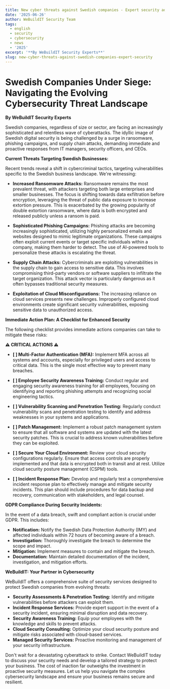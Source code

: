 ```yaml
---
title: New cyber threats against Swedish companies - Expert security advice 2025
date: '2025-06-26'
author: WeBuildIT Security Team
tags:
  - english
  - security
  - cybersecurity
  - news
  - '2025'
excerpt: '**By WeBuildIT Security Experts**'
slug: new-cyber-threats-against-swedish-companies-expert-security
---
```

# Swedish Companies Under Siege: Navigating the Evolving Cybersecurity Threat Landscape

**By WeBuildIT Security Experts**

Swedish companies, regardless of size or sector, are facing an increasingly sophisticated and relentless wave of cyberattacks.  The idyllic image of Swedish digital security is being challenged by a surge in ransomware, phishing campaigns, and supply chain attacks, demanding immediate and proactive responses from IT managers, security officers, and CEOs.

**Current Threats Targeting Swedish Businesses:**

Recent trends reveal a shift in cybercriminal tactics, targeting vulnerabilities specific to the Swedish business landscape.  We're witnessing:

* **Increased Ransomware Attacks:**  Ransomware remains the most prevalent threat, with attackers targeting both large enterprises and smaller businesses.  The focus is shifting towards data exfiltration before encryption, leveraging the threat of public data exposure to increase extortion pressure.  This is exacerbated by the growing popularity of double extortion ransomware, where data is both encrypted and released publicly unless a ransom is paid.

* **Sophisticated Phishing Campaigns:**  Phishing attacks are becoming increasingly sophisticated, utilizing highly personalized emails and websites designed to mimic legitimate organizations.  These campaigns often exploit current events or target specific individuals within a company, making them harder to detect.  The use of AI-powered tools to personalize these attacks is escalating the threat.

* **Supply Chain Attacks:**  Cybercriminals are exploiting vulnerabilities in the supply chain to gain access to sensitive data.  This involves compromising third-party vendors or software suppliers to infiltrate the target organization.  This attack vector is particularly dangerous as it often bypasses traditional security measures.

* **Exploitation of Cloud Misconfigurations:**  The increasing reliance on cloud services presents new challenges.  Improperly configured cloud environments create significant security vulnerabilities, exposing sensitive data to unauthorized access.


**Immediate Action Plan:  A Checklist for Enhanced Security**

The following checklist provides immediate actions companies can take to mitigate these risks:

**⚠️ CRITICAL ACTIONS ⚠️**

* **[ ] Multi-Factor Authentication (MFA):**  Implement MFA across all systems and accounts, especially for privileged users and access to critical data.  This is the single most effective way to prevent many breaches.

* **[ ] Employee Security Awareness Training:**  Conduct regular and engaging security awareness training for all employees, focusing on identifying and reporting phishing attempts and recognizing social engineering tactics.

* **[ ] Vulnerability Scanning and Penetration Testing:**  Regularly conduct vulnerability scans and penetration testing to identify and address weaknesses in your systems and applications.

* **[ ] Patch Management:**  Implement a robust patch management system to ensure that all software and systems are updated with the latest security patches.  This is crucial to address known vulnerabilities before they can be exploited.

* **[ ] Secure Your Cloud Environment:**  Review your cloud security configurations regularly.  Ensure that access controls are properly implemented and that data is encrypted both in transit and at rest.  Utilize cloud security posture management (CSPM) tools.

* **[ ] Incident Response Plan:**  Develop and regularly test a comprehensive incident response plan to effectively manage and mitigate security incidents.  This plan should include procedures for data backup and recovery, communication with stakeholders, and legal counsel.


**GDPR Compliance During Security Incidents:**

In the event of a data breach, swift and compliant action is crucial under GDPR.  This includes:

* **Notification:**  Notify the Swedish Data Protection Authority (IMY) and affected individuals within 72 hours of becoming aware of a breach.
* **Investigation:**  Thoroughly investigate the breach to determine the scope and impact.
* **Mitigation:**  Implement measures to contain and mitigate the breach.
* **Documentation:**  Maintain detailed documentation of the incident, investigation, and mitigation efforts.


**WeBuildIT: Your Partner in Cybersecurity**

WeBuildIT offers a comprehensive suite of security services designed to protect Swedish companies from evolving threats:

* **Security Assessments & Penetration Testing:** Identify and mitigate vulnerabilities before attackers can exploit them.
* **Incident Response Services:**  Provide expert support in the event of a security incident, ensuring minimal disruption and data recovery.
* **Security Awareness Training:**  Equip your employees with the knowledge and skills to prevent attacks.
* **Cloud Security Consulting:**  Optimize your cloud security posture and mitigate risks associated with cloud-based services.
* **Managed Security Services:**  Proactive monitoring and management of your security infrastructure.


Don't wait for a devastating cyberattack to strike.  Contact WeBuildIT today to discuss your security needs and develop a tailored strategy to protect your business.  The cost of inaction far outweighs the investment in proactive security measures.  Let us help you navigate the complex cybersecurity landscape and ensure your business remains secure and resilient.
